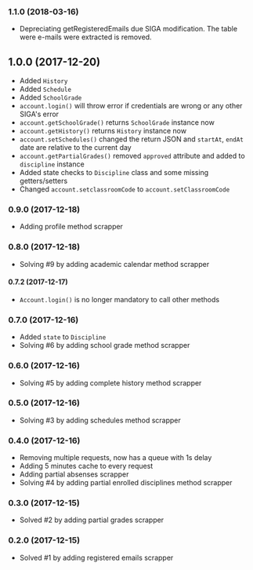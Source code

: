 ### 1.1.0 (2018-03-16)

- Depreciating getRegisteredEmails due SIGA modification. The table were e-mails were extracted is removed.

## 1.0.0 (2017-12-20)

- Added `History`
- Added `Schedule`
- Added `SchoolGrade`
- `account.login()` will throw error if credentials are wrong or any other SIGA's error
- `account.getSchoolGrade()` returns `SchoolGrade` instance now
- `account.getHistory()` returns `History` instance now
- `account.setSchedules()` changed the return JSON and `startAt`, `endAt` date are relative to the current day
- `account.getPartialGrades()` removed `approved` attribute and added to `discipline` instance
- Added state checks to `Discipline` class and some missing getters/setters
- Changed `account.setclassroomCode` to `account.setClassroomCode`


### 0.9.0 (2017-12-18)

- Adding profile method scrapper

### 0.8.0 (2017-12-18)

- Solving #9 by adding academic calendar method scrapper


#### 0.7.2 (2017-12-17)

- `Account.login()` is no longer mandatory to call other methods

### 0.7.0 (2017-12-16)

- Added `state` to `Discipline`
- Solving #6 by adding school grade method scrapper

### 0.6.0 (2017-12-16)

- Solving #5 by adding complete history method scrapper

### 0.5.0 (2017-12-16)

- Solving #3 by adding schedules method scrapper


### 0.4.0 (2017-12-16)

- Removing multiple requests, now has a queue with 1s delay
- Adding 5 minutes cache to every request
- Adding partial absenses scrapper
- Solving #4 by adding partial enrolled disciplines method scrapper

### 0.3.0 (2017-12-15)

- Solved #2 by adding partial grades scrapper

### 0.2.0 (2017-12-15)

- Solved #1 by adding registered emails scrapper
